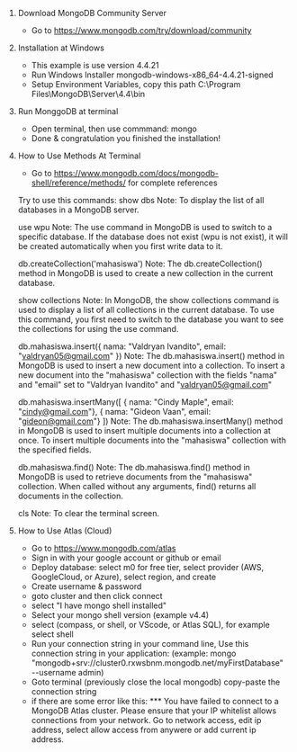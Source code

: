 1. Download MongoDB Community Server
   - Go to https://www.mongodb.com/try/download/community

2. Installation at Windows
   - This example is use version 4.4.21
   - Run Windows Installer mongodb-windows-x86_64-4.4.21-signed
   - Setup Environment Variables, copy this path C:\Program Files\MongoDB\Server\4.4\bin

3. Run MonggoDB at terminal
   - Open terminal, then use commmand: mongo
   - Done & congratulation you finished the installation!

4. How to Use Methods At Terminal
   - Go to https://www.mongodb.com/docs/mongodb-shell/reference/methods/ for complete references

   Try to use this commands:
   show dbs
   Note: To display the list of all databases in a MongoDB server.

   use wpu
   Note: The use command in MongoDB is used to switch to a specific database. If the database does not exist (wpu is not exist), it will be    created automatically when you first write data to it.

   db.createCollection('mahasiswa')
   Note: The db.createCollection() method in MongoDB is used to create a new collection in the current database.

   show collections
   Note: In MongoDB, the show collections command is used to display a list of all collections in the current database. To use this command, you first need to switch to the database you want to see the collections for using the use command.

   db.mahasiswa.insert({ nama: "Valdryan Ivandito", email: "valdryan05@gmail.com" })
   Note: The db.mahasiswa.insert() method in MongoDB is used to insert a new document into a collection. To insert a new document into the "mahasiswa" collection with the fields "nama" and "email" set to "Valdryan Ivandito" and "valdryan05@gmail.com"

   db.mahasiswa.insertMany([
      { nama: "Cindy Maple", email: "cindy@gmail.com"},
      { nama: "Gideon Vaan", email: "gideon@gmail.com"}
   ])
   Note: The db.mahasiswa.insertMany() method in MongoDB is used to insert multiple documents into a collection at once. To insert multiple documents into the "mahasiswa" collection with the specified fields.

   db.mahasiswa.find()
   Note: The db.mahasiswa.find() method in MongoDB is used to retrieve documents from the "mahasiswa" collection. When called without any arguments, find() returns all documents in the collection.

   cls
   Note: To clear the terminal screen.

4. How to Use Atlas (Cloud)
   - Go to https://www.mongodb.com/atlas
   - Sign in with your google account or github or email
   - Deploy database: select m0 for free tier, select provider (AWS, GoogleCloud, or Azure), select region, and create
   - Create username & password
   - goto cluster and then click connect
   - select "I have mongo shell installed"
   - Select your mongo shell version (example v4.4)
   - select (compass, or shell, or VScode, or Atlas SQL), for example select shell
   - Run your connection string in your command line, Use this connection string in your application: (example: mongo "mongodb+srv://cluster0.rxwsbnm.mongodb.net/myFirstDatabase" --username admin)
   - Goto terminal (previously close the local mongodb) copy-paste the connection string
   - if there are some error like this: *** You have failed to connect to a MongoDB Atlas cluster. Please ensure that your IP whitelist allows connections from your network. Go to network access, edit ip address, select allow access from anywere or add current ip address.